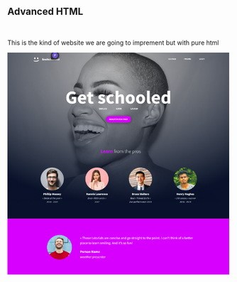 <!DOCTYPE html>
<html>
<body>
<h2>Advanced HTML</h2><br>
<p>This is the kind of website we are going to imprement but with pure html </p>
<img src="Assets/readme.png" width="500" height="500">
<image>
</body>
</html>